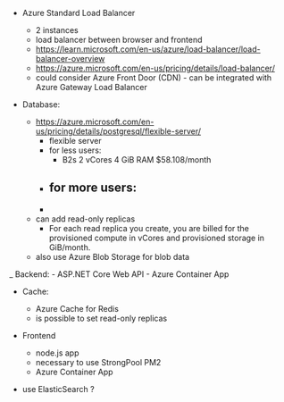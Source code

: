 - Azure Standard Load Balancer
	- 2 instances
	- load balancer between browser and frontend
	- https://learn.microsoft.com/en-us/azure/load-balancer/load-balancer-overview
	- https://azure.microsoft.com/en-us/pricing/details/load-balancer/
	- could consider Azure Front Door (CDN) - can be integrated with Azure Gateway Load Balancer


- Database:
	- https://azure.microsoft.com/en-us/pricing/details/postgresql/flexible-server/
		- flexible server
		- for less users:
			- B2s	2 vCores	4 GiB RAM	$58.108/month
		- for more users:
			- 
		- 
	- can add read-only replicas
		- For each read replica you create, you are billed for the provisioned compute in vCores and provisioned storage in GiB/month.
	- also use Azure Blob Storage for blob data

_ Backend:
	- ASP.NET Core Web API
	- Azure Container App

- Cache:
	- Azure Cache for Redis
	- is possible to set read-only replicas

- Frontend
	- node.js app
	- necessary to use StrongPool PM2
	- Azure Container App

- use ElasticSearch ?
